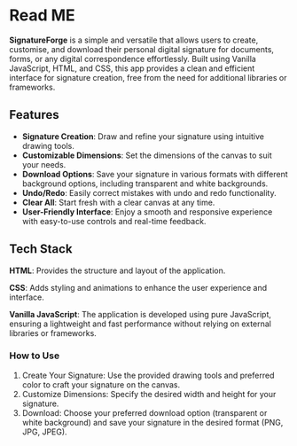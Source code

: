 
# Read ME

**SignatureForge** is a simple and versatile that allows users to create, customise, and download their personal digital signature for documents, forms, or any digital correspondence effortlessly. Built using Vanilla JavaScript, HTML, and CSS, this app provides a clean and efficient interface for signature creation, free from the need for additional libraries or frameworks.

## Features

- __Signature Creation__: Draw and refine your signature using intuitive drawing tools.
- __Customizable Dimensions__: Set the dimensions of the canvas to suit your needs.
- __Download Options__: Save your signature in various formats with different background options, including transparent and white backgrounds.
- __Undo/Redo__: Easily correct mistakes with undo and redo functionality.
- __Clear All__: Start fresh with a clear canvas at any time.
- __User-Friendly Interface__: Enjoy a smooth and responsive experience with easy-to-use controls and real-time feedback.


## Tech Stack
**HTML**: Provides the structure and layout of the application.

**CSS**: Adds styling and animations to enhance the user experience and interface.

**Vanilla JavaScript**: The application is developed using pure JavaScript, ensuring a lightweight and fast performance without relying on external libraries or frameworks.
### How to Use
1.	Create Your Signature: Use the provided drawing tools and preferred color to craft your signature on the canvas.
2.	Customize Dimensions: Specify the desired width and height for your signature.
3.	Download: Choose your preferred download option (transparent or white background) and save your signature in the desired format (PNG, JPG, JPEG).